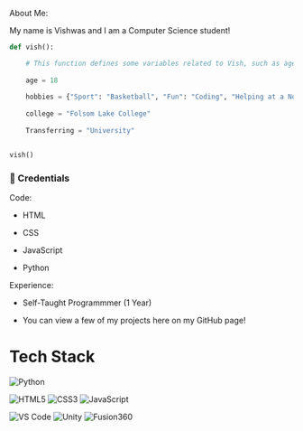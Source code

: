 About Me:

My name is Vishwas and I am a Computer Science student!

```python
def vish():

    # This function defines some variables related to Vish, such as age, hobbies, college, and transferring status.
    
    age = 18
        
    hobbies = {"Sport": "Basketball", "Fun": "Coding", "Helping at a Non-Profit Organization": "BAPS Charities"}
        
    college = "Folsom Lake College"
        
    Transferring = "University"


vish()
```
### :briefcase: Credentials
Code:

* HTML

* CSS

* JavaScript

* Python 

Experience:

* Self-Taught Programmmer (1 Year) 
    
* You can view a few of my projects here on my GitHub page!

# Tech Stack
![Python](https://img.shields.io/badge/Python-3776AB?style=for-the-badge&logo=python&logoColor=white)

![HTML5](https://img.shields.io/badge/-HTML5-%23E44D27?style=flat-square&logo=html5&logoColor=ffffff)
![CSS3](https://img.shields.io/badge/-CSS3-%231572B6?style=flat-square&logo=css3)
![JavaScript](https://img.shields.io/badge/-JavaScript-%23F7DF1C?style=flat-square&logo=javascript&logoColor=000000&labelColor=%23F7DF1C&color=%23FFCE5A)

![VS Code](https://img.shields.io/badge/Visual_Studio_Code-0078D4?style=for-the-badge&logo=visual%20studio%20code&logoColor=white)
![Unity](https://img.shields.io/badge/Unity-100000?style=for-the-badge&logo=unity&logoColor=white)
![Fusion360](https://img.shields.io/badge/Fusion360-blue)
